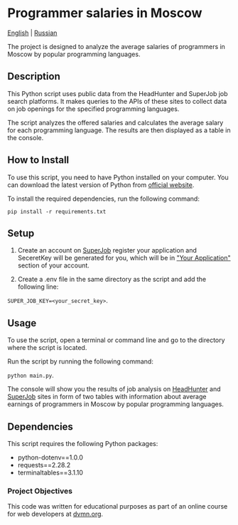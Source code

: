 # Programmer salaries in Moscow 
[English](README.md) | [Russian](RU_README.md)

The project is designed to analyze the average salaries of programmers in Moscow by popular programming languages. 

## Description

This Python script uses public data from the HeadHunter and SuperJob job search platforms. It makes queries to the APIs of these sites to collect data on job openings for the specified programming languages. 

The script analyzes the offered salaries and calculates the average salary for each programming language. The results are then displayed as a table in the console.

## How to Install

To use this script, you need to have Python installed on your computer. You can download the latest version of Python from [official website](https://www.python.org/downloads/).

To install the required dependencies, run the following command:

`pip install -r requirements.txt`

## Setup

1. Create an account on [SuperJob](https://api.superjob.ru/) register your application and SeceretKey will be generated for you, which will be in ["Your Application"](https://api.superjob.ru/info/) section of your account.

2. Create a .env file in the same directory as the script and add the following line:

`SUPER_JOB_KEY=<your_secret_key>`.

## Usage

To use the script, open a terminal or command line and go to the directory where the script is located.

Run the script by running the following command:

`python main.py`.

The console will show you the results of job analysis on [HeadHunter](https://hh.ru/) and [SuperJob](https://superjob.ru/) sites in form of two tables with information about average earnings of programmers in Moscow by popular programming languages.

## Dependencies

This script requires the following Python packages:

- python-dotenv==1.0.0
- requests==2.28.2
- terminaltables==3.1.10

### Project Objectives

This code was written for educational purposes as part of an online course for web developers at [dvmn.org](https://dvmn.org/).